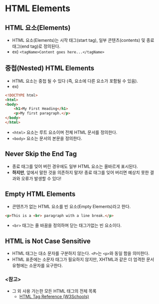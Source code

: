 # HTML Elements
## HTML 요소(Elements)
- HTML 요소(Elements)는 시작 태그(start tag), 일부 콘텐츠(contents) 및 종료 태그(end tag)로 정의된다.
- ex) `<tagName>Content goes here...</tagName>`

## 중첩(Nested) HTML Elements
- HTML 요소는 중첩 될 수 있다 (즉, 요소에 다른 요소가 포함될 수 있음).
- ex)
```html
<!DOCTYPE html>
<html>
<body>
    <h1>My First Heading</h1>
    <p>My first paragraph.</p>
</body>
</html>
```
- `<html>` 요소는 루트 요소이며 전체 HTML 문서를 정의한다.
- `<body>` 요소는 문서의 본문을 정의한다.


## Never Skip the End Tag
- 종료 태그를 잊어 버린 경우에도 일부 HTML 요소는 올바르게 표시된다.
- **하지만**, 앞에서 말한 것을 의존하지 말자! 종료 태그를 잊어 버리면 예상치 못한 결과와 오류가 발생할 수 있다!

## Empty HTML Elements
- 콘텐츠가 없는 HTML 요소를 빈 요소(Empty Elements)라고 한다.
```html
<p>This is a <br> paragraph with a line break.</p>
```
- `<br>` 태그는 줄 바꿈을 정의하며 닫는 태그가없는 빈 요소이다.

## HTML is Not Case Sensitive
- HTML 태그는 대소 문자를 구분하지 않는다. `<P>`는 `<p>`와 동일 함을 의미한다.
- HTML 표준에는 소문자 태그가 필요하지 않지만, XHTML과 같은 더 엄격한 문서 유형에는 소문자를 요구한다.

### <참고>
- 그 외 사용 가는한 모든 HTML 태그의 전체 목록
  - [HTML Tag Reference (W3Schools)](https://www.w3schools.com/tags/default.asp)